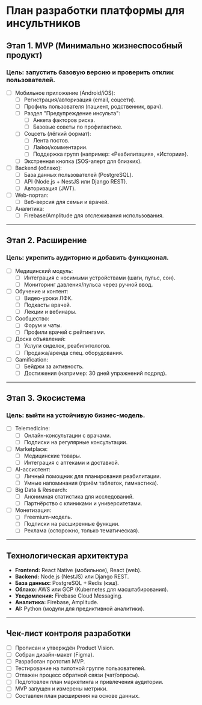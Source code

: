 # План разработки платформы для инсультников

## Этап 1. MVP (Минимально жизнеспособный продукт)
### Цель: запустить базовую версию и проверить отклик пользователей.
- [ ] Мобильное приложение (Android/iOS):
  - [ ] Регистрация/авторизация (email, соцсети).
  - [ ] Профиль пользователя (пациент, родственник, врач).
  - [ ] Раздел "Предупреждение инсульта":
    - [ ] Анкета факторов риска.
    - [ ] Базовые советы по профилактике.
  - [ ] Соцсеть (лёгкий формат):
    - [ ] Лента постов.
    - [ ] Лайки/комментарии.
    - [ ] Поддержка групп (например: «Реабилитация», «Истории»).
  - [ ] Экстренная кнопка (SOS-алерт для близких).
- [ ] Backend (облако):
  - [ ] База данных пользователей (PostgreSQL).
  - [ ] API (Node.js + NestJS или Django REST).
  - [ ] Авторизация (JWT).
- [ ] Web-портал:
  - [ ] Веб-версия для семьи и врачей.
- [ ] Аналитика:
  - [ ] Firebase/Amplitude для отслеживания использования.

---

## Этап 2. Расширение
### Цель: укрепить аудиторию и добавить функционал.
- [ ] Медицинский модуль:
  - [ ] Интеграция с носимыми устройствами (шаги, пульс, сон).
  - [ ] Мониторинг давления/пульса через ручной ввод.
- [ ] Обучение и контент:
  - [ ] Видео-уроки ЛФК.
  - [ ] Подкасты врачей.
  - [ ] Лекции и вебинары.
- [ ] Сообщество:
  - [ ] Форум и чаты.
  - [ ] Профили врачей с рейтингами.
- [ ] Доска объявлений:
  - [ ] Услуги сиделок, реабилитологов.
  - [ ] Продажа/аренда спец. оборудования.
- [ ] Gamification:
  - [ ] Бейджи за активность.
  - [ ] Достижения (например: 30 дней упражнений подряд).

---

## Этап 3. Экосистема
### Цель: выйти на устойчивую бизнес-модель.
- [ ] Telemedicine:
  - [ ] Онлайн-консультации с врачами.
  - [ ] Подписки на регулярные консультации.
- [ ] Marketplace:
  - [ ] Медицинские товары.
  - [ ] Интеграция с аптеками и доставкой.
- [ ] AI-ассистент:
  - [ ] Личный помощник для планирования реабилитации.
  - [ ] Умные напоминания (приём таблеток, гимнастика).
- [ ] Big Data & Research:
  - [ ] Анонимная статистика для исследований.
  - [ ] Партнёрство с клиниками и университетами.
- [ ] Монетизация:
  - [ ] Freemium-модель.
  - [ ] Подписки на расширенные функции.
  - [ ] Реклама (осторожно, только тематическая).

---

## Технологическая архитектура
- **Frontend:** React Native (мобильное), React (web).
- **Backend:** Node.js (NestJS) или Django REST.
- **База данных:** PostgreSQL + Redis (кэш).
- **Облако:** AWS или GCP (Kubernetes для масштабирования).
- **Уведомления:** Firebase Cloud Messaging.
- **Аналитика:** Firebase, Amplitude.
- **AI:** Python (модули для предиктивной аналитики).

---

## Чек-лист контроля разработки
- [ ] Прописан и утверждён Product Vision.
- [ ] Собран дизайн-макет (Figma).
- [ ] Разработан прототип MVP.
- [ ] Тестирование на пилотной группе пользователей.
- [ ] Отлажен процесс обратной связи (чат/опросы).
- [ ] Подготовлен план маркетинга и привлечения аудитории.
- [ ] MVP запущен и измерены метрики.
- [ ] Составлен план расширения на основе данных.
